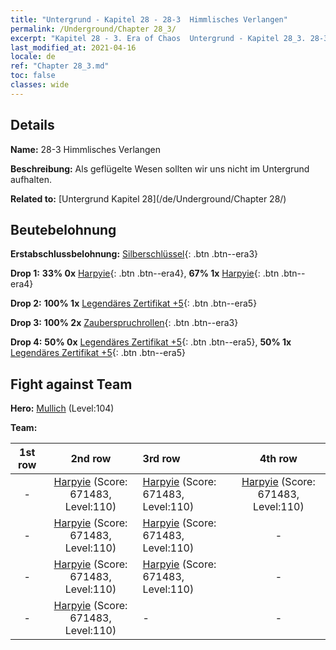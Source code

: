 ```yaml
---
title: "Untergrund - Kapitel 28 - 28-3  Himmlisches Verlangen"
permalink: /Underground/Chapter 28_3/
excerpt: "Kapitel 28 - 3. Era of Chaos  Untergrund - Kapitel 28_3. 28-3  Himmlisches Verlangen"
last_modified_at: 2021-04-16
locale: de
ref: "Chapter 28_3.md"
toc: false
classes: wide
---
```


## Details

 **Name:** 28-3  Himmlisches Verlangen

 **Beschreibung:**       Als geflügelte Wesen sollten wir uns nicht im Untergrund aufhalten.

 **Related to:** [Untergrund Kapitel 28](/de/Underground/Chapter 28/)

## Beutebelohnung

 **Erstabschlussbelohnung:** [Silberschlüssel](/de/Items/con_693/){: .btn .btn--era3}

 **Drop 1:** **33% 0x** [Harpyie](/de/Items/unt_245/){: .btn .btn--era4}, **67% 1x** [Harpyie](/de/Items/unt_245/){: .btn .btn--era4}

 **Drop 2:** **100% 1x** [Legendäres Zertifikat +5](/de/Items/mat_102/){: .btn .btn--era5}

 **Drop 3:** **100% 2x** [Zauberspruchrollen](/de/Items/con_694/){: .btn .btn--era3}

 **Drop 4:** **50% 0x** [Legendäres Zertifikat +5](/de/Items/mat_102/){: .btn .btn--era5}, **50% 1x** [Legendäres Zertifikat +5](/de/Items/mat_102/){: .btn .btn--era5}


## Fight against Team
 **Hero:** [Mullich](/de/heroes/Mullich/) (Level:104)

 **Team:**


  | 1st row | 2nd row | 3rd row | 4th row |
  |:----:|:----:|:----|:----:|
  | - | [Harpyie](/de/units/Harpy/) (Score: 671483, Level:110)  | [Harpyie](/de/units/Harpy/) (Score: 671483, Level:110)  | [Harpyie](/de/units/Harpy/) (Score: 671483, Level:110)  |
  | - | [Harpyie](/de/units/Harpy/) (Score: 671483, Level:110)  | [Harpyie](/de/units/Harpy/) (Score: 671483, Level:110)  | - |
  | - | [Harpyie](/de/units/Harpy/) (Score: 671483, Level:110)  | [Harpyie](/de/units/Harpy/) (Score: 671483, Level:110)  | - |
  | - | [Harpyie](/de/units/Harpy/) (Score: 671483, Level:110)  | - | - |


